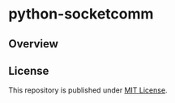 # python-socketcomm

## Overview

## License

This repository is published under [MIT License](LICENSE).
